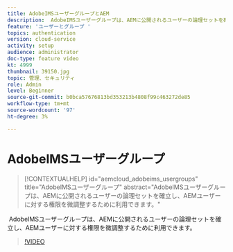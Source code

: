 ```yaml
---
title: AdobeIMSユーザーグループとAEM
description:  AdobeIMSユーザーグループは、AEMに公開されるユーザーの論理セットを確立し、AEMユーザーに対する権限を微調整するために利用できます。
feature: 'ユーザーとグループ '
topics: authentication
version: cloud-service
activity: setup
audience: administrator
doc-type: feature video
kt: 4999
thumbnail: 39150.jpg
topic: 管理、セキュリティ
role: Admin
level: Beginner
source-git-commit: b0bca57676813bd353213b4808f99c463272de85
workflow-type: tm+mt
source-wordcount: '97'
ht-degree: 3%

---
```



# AdobeIMSユーザーグループ

>[!CONTEXTUALHELP]
>id="aemcloud_adobeims_usergroups"
>title="AdobeIMSユーザーグループ"
>abstract="AdobeIMSユーザーグループは、AEMに公開されるユーザーの論理セットを確立し、AEMユーザーに対する権限を微調整するために利用できます。"

 AdobeIMSユーザーグループは、AEMに公開されるユーザーの論理セットを確立し、AEMユーザーに対する権限を微調整するために利用できます。

>[!VIDEO](https://video.tv.adobe.com/v/39150/?quality=12&learn=on)
